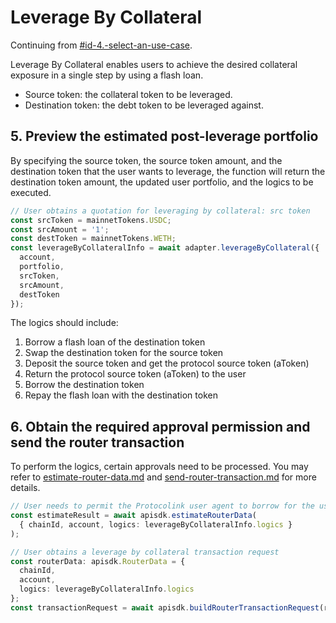 # Leverage By Collateral

Continuing from [#id-4.-select-an-use-case](./#id-4.-select-an-use-case "mention").

Leverage By Collateral enables users to achieve the desired collateral exposure in a single step by using a flash loan.

* Source token: the collateral token to be leveraged.
* Destination token: the debt token to be leveraged against.

## 5. Preview the estimated post-leverage portfolio

By specifying the source token, the source token amount, and the destination token that the user wants to leverage, the function will return the destination token amount, the updated user portfolio, and the logics to be executed.

```typescript
// User obtains a quotation for leveraging by collateral: src token
const srcToken = mainnetTokens.USDC;
const srcAmount = '1';
const destToken = mainnetTokens.WETH;
const leverageByCollateralInfo = await adapter.leverageByCollateral({
  account,
  portfolio,
  srcToken,
  srcAmount,
  destToken
});
```

The logics should include:

1. Borrow a flash loan of the destination token
2. Swap the destination token for the source token
3. Deposit the source token and get the protocol source token (aToken)
4. Return the protocol source token (aToken) to the user
5. Borrow the destination token
6. Repay the flash loan with the destination token

## 6. Obtain the required approval permission and send the router transaction

To perform the logics, certain approvals need to be processed. You may refer to [estimate-router-data.md](../../protocolink-sdk/estimate-router-data.md "mention") and [send-router-transaction.md](../../protocolink-sdk/send-router-transaction.md "mention") for more details.

```typescript
// User needs to permit the Protocolink user agent to borrow for the user
const estimateResult = await apisdk.estimateRouterData(
  { chainId, account, logics: leverageByCollateralInfo.logics }
);

// User obtains a leverage by collateral transaction request
const routerData: apisdk.RouterData = {
  chainId,
  account,
  logics: leverageByCollateralInfo.logics
};
const transactionRequest = await apisdk.buildRouterTransactionRequest(routerData);
```
